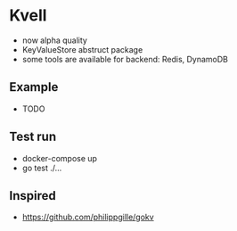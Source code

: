 # Kvell
- now alpha quality
- KeyValueStore abstruct package
- some tools are available for backend: Redis, DynamoDB

## Example
- TODO

## Test run
- docker-compose up
- go test ./...

## Inspired
- https://github.com/philippgille/gokv
